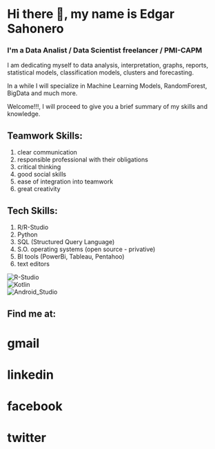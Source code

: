 # Hi there 👋, my name is Edgar Sahonero
### I'm a Data Analist / Data Scientist freelancer / PMI-CAPM

I am dedicating myself to data analysis, interpretation, graphs, reports, statistical models, classification models, clusters and forecasting.

In a while I will specialize in Machine Learning Models, RandomForest, BigData and much more.

Welcome!!!, I will proceed to give you a brief summary of my skills and knowledge. 


## Teamwork Skills:
  1. clear communication
  2. responsible professional with their obligations
  3. critical thinking
  4. good social skills
  5. ease of integration into teamwork
  6. great creativity

## Tech Skills:
  1. R/R-Studio
  2. Python
  3. SQL (Structured Query Language)
  4. S.O. operating systems (open source - privative)
  5. BI tools (PowerBi, Tableau, Pentahoo)
  6. text editors
  
![R-Studio](https://img.shields.io/badge/R_Studio-3DDC84?style=for-the-badge&logo=R&logoColor=white&labelColor=101010)</br>
![Kotlin](https://img.shields.io/badge/Kotlin-0095D5?style=for-the-badge&logo=kotlin&logoColor=white&labelColor=101010)</br>
![Android_Studio](https://img.shields.io/badge/Android_Studio-3DDC84?style=for-the-badge&logo=android-studio&logoColor=white&labelColor=101010)</br>
  
  
## Find me at:
  # gmail
  # linkedin
  # facebook
  # twitter
  

